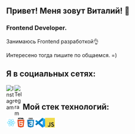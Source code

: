 ## Привет! Меня зовут Виталий! 👋
### Frontend Developer.

Занимаюсь Frontend разработкой👌

Интересено тогда пишите по общаемся. =)

## Я в социальных сетях:

[<img align="left" alt="Instagram" width="22px" src="https://cdn.jsdelivr.net/npm/simple-icons@v3/icons/instagram.svg"  />][instagram]
[<img align="left" alt="Telegram" width="22px" src="https://cdn.jsdelivr.net/npm/simple-icons@v3/icons/telegram.svg"  />][telegram]

<br />

## Мой стек технологий:

<img align="left" alt="React" width="26px" src="https://raw.githubusercontent.com/github/explore/80688e429a7d4ef2fca1e82350fe8e3517d3494d/topics/react/react.png" />
<img align="left" alt="HTML5" width="26px" src="https://raw.githubusercontent.com/github/explore/80688e429a7d4ef2fca1e82350fe8e3517d3494d/topics/html/html.png" />
<img align="left" alt="CSS3" width="26px" src="https://raw.githubusercontent.com/github/explore/80688e429a7d4ef2fca1e82350fe8e3517d3494d/topics/css/css.png" />
<img align="left" alt="Visual Studio Code" width="26px" src="https://raw.githubusercontent.com/github/explore/80688e429a7d4ef2fca1e82350fe8e3517d3494d/topics/visual-studio-code/visual-studio-code.png" />
<img align="left" alt="JavaScript" width="26px" src="https://raw.githubusercontent.com/github/explore/80688e429a7d4ef2fca1e82350fe8e3517d3494d/topics/javascript/javascript.png" />

[instagram]: https://www.instagram.com/i_am_kovi/
[telegram]: https://t.me/iamkovi

